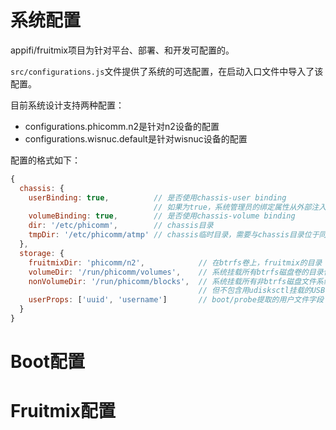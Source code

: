# 系统配置

appifi/fruitmix项目为针对平台、部署、和开发可配置的。

`src/configurations.js`文件提供了系统的可选配置，在启动入口文件中导入了该配置。

目前系统设计支持两种配置：

+ configurations.phicomm.n2是针对n2设备的配置
+ configurations.wisnuc.default是针对wisnuc设备的配置

配置的格式如下：

```js
{ 
  chassis: {
    userBinding: true,          // 是否使用chassis-user binding
                                // 如果为true，系统管理员的绑定属性从外部注入，包括离线密码
    volumeBinding: true,        // 是否使用chassis-volume binding
    dir: '/etc/phicomm',        // chassis目录
    tmpDir: '/etc/phicomm/atmp' // chassis临时目录，需要与chassis目录位于同一个文件系统
  },  
  storage: {
    fruitmixDir: 'phicomm/n2',            // 在btrfs卷上，fruitmix的目录
    volumeDir: '/run/phicomm/volumes',    // 系统挂载所有btrfs磁盘卷的目录位置
    nonVolumeDir: '/run/phicomm/blocks',  // 系统挂载所有非btrfs磁盘文件系统的位置，
                                          // 但不包含用udisksctl挂载的USB设备上的文件系统
    userProps: ['uuid', 'username']       // boot/probe提取的用户文件字段
  }
}
```


# Boot配置


# Fruitmix配置

